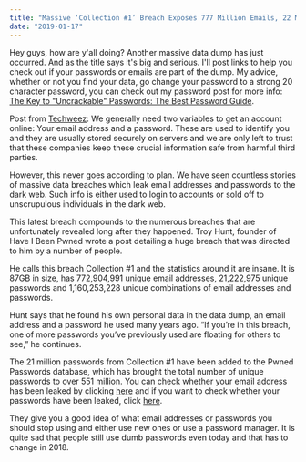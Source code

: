 ```yaml
---
title: "Massive ‘Collection #1’ Breach Exposes 777 Million Emails, 22 Million Passwords"
date: "2019-01-17"
---
```


Hey guys, how are y'all doing? Another massive data dump has just occurred. And as the title says it's big and serious. I'll post links to help you check out if your passwords or emails are part of the dump. My advice, whether or not you find your data, go change your password to a strong 20 character password, you can check out my password post for more info: [The Key to "Uncrackable" Passwords: The Best Password Guide](https://www.ajulusthoughts.wordpress.com/the-key-to-uncrackable-passwords-the-best-password/).

Post from [Techweez](https://techweez.com/): We generally need two variables to get an account online: Your email address and a password. These are used to identify you and they are usually stored securely on servers and we are only left to trust that these companies keep these crucial information safe from harmful third parties.

However, this never goes according to plan. We have seen countless stories of massive data breaches which leak email addresses and passwords to the dark web. Such info is either used to login to accounts or sold off to unscrupulous individuals in the dark web.

This latest breach compounds to the numerous breaches that are unfortunately revealed long after they happened. Troy Hunt, founder of Have I Been Pwned wrote a post detailing a huge breach that was directed to him by a number of people.

He calls this breach Collection #1 and the statistics around it are insane. It is 87GB in size, has 772,904,991 unique email addresses, 21,222,975 unique passwords and 1,160,253,228 unique combinations of email addresses and passwords.

Hunt says that he found his own personal data in the data dump, an email address and a password he used many years ago. “If you’re in this breach, one of more passwords you’ve previously used are floating for others to see,” he continues.

The 21 million passwords from Collection #1 have been added to the Pwned Passwords database, which has brought the total number of unique passwords to over 551 million. You can check whether your email address has been leaked by clicking [here](https://haveibeenpwned.com/) and if you want to check whether your passwords have been leaked, click [here](https://haveibeenpwned.com/Passwords).

They give you a good idea of what email addresses or passwords you should stop using and either use new ones or use a password manager. It is quite sad that people still use dumb passwords even today and that has to change in 2018.
